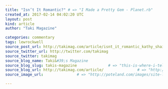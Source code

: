 ```yaml
---
title: "Isn’t It Romantic?" # => "I Made a Pretty Gem - Planet.rb"
created_at: 2017-02-14 04:02:20 UTC
layout: post
kind: article
author: "Taki Magazine"

categories: commentary
tags: lewrockwell
source_post_url: http://takimag.com/article/isnt_it_romantic_kathy_shaidle    # => "http://poteland.com/blog/i-made-a-pretty-gem-planet-dot-rb/"
source_twitter_url: http://twitter.com/takimag
source_twitter: takimag
source_blog_name: Taki&#39;s Magazine
source_blog_slug: takis-magazine              # => "this-is-where-i-tell-you-stuff"
source_blog_url: http://takimag.com/article/               # => "http://poteland.com/articles"
source_image_url:               # => "http://poteland.com/images/site-logo.png"

---
```



<!--
   by Kathy Shaidle&lt;br&gt;
	  

&lt;img src=&quot;http://takimag.com/images/uploads/bigstock-Pop-Art-Kissing-Couple-Love-Po-89510498.jpg&quot; style=&quot;float:left;margin-right:8px;&quot;&gt;
	






	
		The most “Valentine’s Day” thing I’m doing this Valentine’s Day is publishing this Valentine’s Day column. Of sorts.

Regulars know I’m not much of a romantic. Freud said that “love and work” are “all there is,” and I’ve always been more devoted to, and better at, the...
	&lt;p&gt;&lt;a href=&quot;http://takimag.com/article/isnt_it_romantic_kathy_shaidle&quot;&gt;Read the rest at Taki&#39;s Magazine&lt;/a&gt;&lt;/p&gt;
						
	  
	  
	  
	  &lt;div class=&quot;feedflare&quot;&gt;
&lt;a href=&quot;http://feeds.feedburner.com/~ff/takimag?a=VloeMa121xw:AOiOs1e6aSI:yIl2AUoC8zA&quot;&gt;&lt;img src=&quot;http://feeds.feedburner.com/~ff/takimag?d=yIl2AUoC8zA&quot; border=&quot;0&quot;&gt;&lt;/a&gt; &lt;a href=&quot;http://feeds.feedburner.com/~ff/takimag?a=VloeMa121xw:AOiOs1e6aSI:qj6IDK7rITs&quot;&gt;&lt;img src=&quot;http://feeds.feedburner.com/~ff/takimag?d=qj6IDK7rITs&quot; border=&quot;0&quot;&gt;&lt;/a&gt; &lt;a href=&quot;http://feeds.feedburner.com/~ff/takimag?a=VloeMa121xw:AOiOs1e6aSI:gIN9vFwOqvQ&quot;&gt;&lt;img src=&quot;http://feeds.feedburner.com/~ff/takimag?i=VloeMa121xw:AOiOs1e6aSI:gIN9vFwOqvQ&quot; border=&quot;0&quot;&gt;&lt;/a&gt;
&lt;/div&gt;&lt;img src=&quot;http://feeds.feedburner.com/~r/takimag/~4/VloeMa121xw&quot; height=&quot;1&quot; width=&quot;1&quot; alt=&quot;&quot;&gt;           # => "I’ve been hurting to write this ever since we had the idea of creating a Planet for Cubox..." (Continued)
   takis-magazine              # => "this-is-where-i-tell-you-stuff"
   http://takimag.com/article/               # => "http://poteland.com/articles"
                 # => "http://poteland.com/images/site-logo.png"
by Kathy Shaidle<br>
	  

<img src="http://takimag.com/images/uploads/bigstock-Pop-Art-Kissing-Couple-Love-Po-89510498.jpg" style="float:left;margin-right:8px;">
	






	
		The most “Valentine’s Day” thing I’m doing this Valentine’s Day is publishing this Valentine’s Day column. Of sorts.

Regulars know I’m not much of a romantic. Freud said that “love and work” are “all there is,” and I’ve always been more devoted to, and better at, the...
	<p><a href="http://takimag.com/article/isnt_it_romantic_kathy_shaidle">Read the rest at Taki's Magazine</a></p>
						
	  
	  
	  
	  <div class="feedflare">
<a href="http://feeds.feedburner.com/~ff/takimag?a=VloeMa121xw:AOiOs1e6aSI:yIl2AUoC8zA"><img src="http://feeds.feedburner.com/~ff/takimag?d=yIl2AUoC8zA" border="0"></a> <a href="http://feeds.feedburner.com/~ff/takimag?a=VloeMa121xw:AOiOs1e6aSI:qj6IDK7rITs"><img src="http://feeds.feedburner.com/~ff/takimag?d=qj6IDK7rITs" border="0"></a> <a href="http://feeds.feedburner.com/~ff/takimag?a=VloeMa121xw:AOiOs1e6aSI:gIN9vFwOqvQ"><img src="http://feeds.feedburner.com/~ff/takimag?i=VloeMa121xw:AOiOs1e6aSI:gIN9vFwOqvQ" border="0"></a>
</div><img src="http://feeds.feedburner.com/~r/takimag/~4/VloeMa121xw" height="1" width="1" alt=""><div class="">
    <i>Source: <a href="http://takimag.com/article/">Taki&#39;s Magazine</a></i>
</div>
